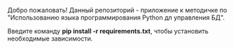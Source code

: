 Добро пожаловать! Данный репозиторий - приложение к методичке по "Использованию языка программирования Python дл управления БД".

Введите команду **pip install -r requirements.txt**, чтобы установить необходимые зависимости.
